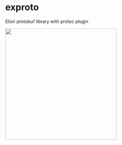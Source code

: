 # exproto
Elixir protobuf library with protoc plugin

<img src="https://raw.githubusercontent.com/kiopro/exproto/master/logo/proto-logo.png" width=350/>
